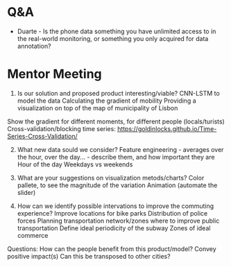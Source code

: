 # Q&A

* Duarte - Is the phone data something you have unlimited access to in the real-world monitoring, or something you only acquired for data annotation?

# Mentor Meeting

1. Is our solution and proposed product interesting/viable?
    CNN-LSTM to model the data
    Calculating the gradient of mobility
    Providing a visualization on top of the map of municipality of Lisbon

Show the gradient for different moments, for different people (locals/turists)
Cross-validation/blocking time series: https://goldinlocks.github.io/Time-Series-Cross-Validation/

2. What new data sould we consider?
Feature engineering - averages over the hour, over the day... - describe them, and how important they are
Hour of the day
Weekdays vs weekends

3. What are your suggestions on visualization metods/charts?
Color pallete, to see the magnitude of the variation
Animation (automate the slider)

4. How can we identify possible intervations to improve the commuting experience?
Improve locations for bike parks
Distribution of police forces
Planning transportation network/zones where to improve public transportation
Define ideal periodicity of the subway
Zones of ideal commerce

Questions:
How can the people benefit from this product/model?
Convey positive impact(s)
Can this be transposed to other cities?